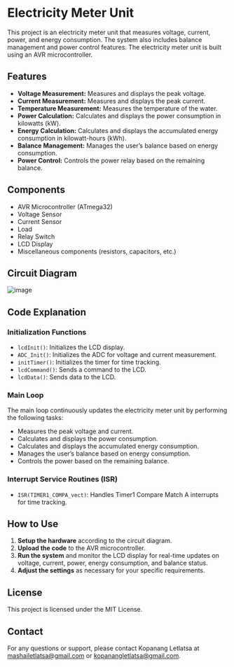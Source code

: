 # Electricity Meter Unit

This project is an electricity meter unit that measures voltage, current, power, and energy consumption. The system also includes balance management and power control features. The electricity meter unit is built using an AVR microcontroller.

## Features

- **Voltage Measurement:** Measures and displays the peak voltage.
- **Current Measurement:** Measures and displays the peak current.
- **Temperature Measurement:** Measures the temperature of the water.
- **Power Calculation:** Calculates and displays the power consumption in kilowatts (kW).
- **Energy Calculation:** Calculates and displays the accumulated energy consumption in kilowatt-hours (kWh).
- **Balance Management:** Manages the user’s balance based on energy consumption.
- **Power Control:** Controls the power relay based on the remaining balance.

## Components

- AVR Microcontroller (ATmega32)
- Voltage Sensor
- Current Sensor
- Load
- Relay Switch
- LCD Display
- Miscellaneous components (resistors, capacitors, etc.)

## Circuit Diagram

![image](https://github.com/mashai-letlatsa/Electricity-Meter/assets/161247807/af46847f-1125-49df-9841-91bf3928aad0)


## Code Explanation

### Initialization Functions

- `lcdInit()`: Initializes the LCD display.
- `ADC_Init()`: Initializes the ADC for voltage and current measurement.
- `initTimer()`: Initializes the timer for time tracking.
- `lcdCommand()`: Sends a command to the LCD.
- `lcdData()`: Sends data to the LCD.

### Main Loop

The main loop continuously updates the electricity meter unit by performing the following tasks:

- Measures the peak voltage and current.
- Calculates and displays the power consumption.
- Calculates and displays the accumulated energy consumption.
- Manages the user’s balance based on energy consumption.
- Controls the power based on the remaining balance.

### Interrupt Service Routines (ISR)

- `ISR(TIMER1_COMPA_vect)`: Handles Timer1 Compare Match A interrupts for time tracking.

## How to Use

1. **Setup the hardware** according to the circuit diagram.
2. **Upload the code** to the AVR microcontroller.
3. **Run the system** and monitor the LCD display for real-time updates on voltage, current, power, energy consumption, and balance status.
4. **Adjust the settings** as necessary for your specific requirements.

## License

This project is licensed under the MIT License.


## Contact

For any questions or support, please contact Kopanang Letlatsa at mashailetlatsa@gmail.com or kopanangletlatsa@gmail.com.

